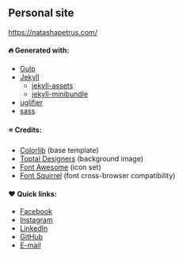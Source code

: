 ## Personal site

https://natashapetrus.com/

#### :fire: Generated with:
* [Gulp](https://gulpjs.com/)
* [Jekyll](https://jekyllrb.com/)
  * [jekyll-assets](https://github.com/envygeeks/jekyll-assets)
  * [jekyll-minibundle](https://github.com/tkareine/jekyll-minibundle)
* [uglifier](https://github.com/lautis/uglifier)
* [sass](https://github.com/sass/ruby-sass)

#### :star: Credits:
* [Colorlib](https://colorlib.com) (base template)
* [Toptal Designers](https://www.toptal.com/designers/subtlepatterns/) (background image)
* [Font Awesome](https://fontawesome.com/) (icon set)
* [Font Squirrel](https://www.fontsquirrel.com/) (font cross-browser compatibility)

#### :heart: Quick links:
* [Facebook](http://fb.natashapetrus.com)
* [Instagram](http://ig.natashapetrus.com)
* [LinkedIn](http://linkedin.natashapetrus.com)
* [GitHub](http://github.natashapetrus.com)
* [E-mail](mailto:hello@natashapetrus.com)
